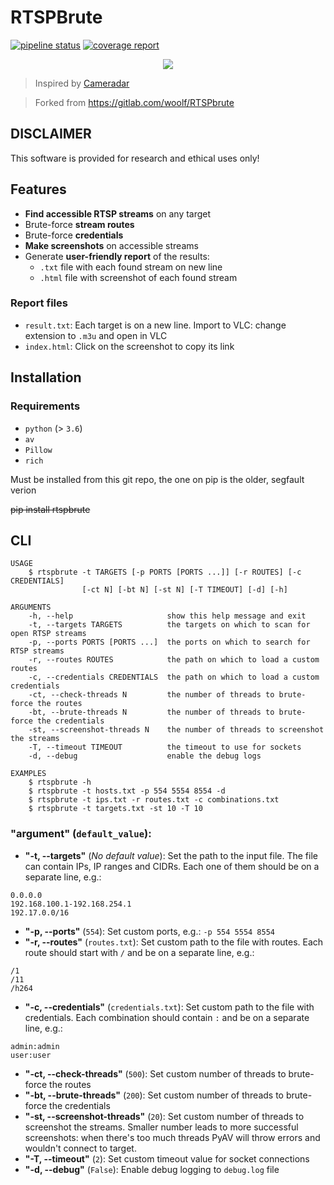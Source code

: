 # RTSPBrute

[![pipeline status](https://gitlab.com/woolf/RTSPbrute/badges/master/pipeline.svg)](https://gitlab.com/woolf/RTSPbrute/-/commits/master)
[![coverage report](https://gitlab.com/woolf/RTSPbrute/badges/master/coverage.svg)](https://gitlab.com/woolf/RTSPbrute/-/commits/master)

<p align="center">
   <a href="https://asciinema.org/a/353291" target="_blank"><img src="https://asciinema.org/a/353291.svg" /></a>
</p>

> Inspired by [Cameradar](https://github.com/Ullaakut/cameradar)

> Forked from https://gitlab.com/woolf/RTSPbrute

## DISCLAIMER
This software is provided for research and ethical uses only!

## Features

- **Find accessible RTSP streams** on any target
- Brute-force **stream routes**
- Brute-force **credentials**
- **Make screenshots** on accessible streams
- Generate **user-friendly report** of the results:
  - `.txt` file with each found stream on new line
  - `.html` file with screenshot of each found stream

### Report files

- `result.txt`: Each target is on a new line. Import to VLC: change extension to `.m3u` and open in VLC
- `index.html`: Click on the screenshot to copy its link

## Installation

### Requirements

- `python` (> `3.6`)
- `av`
- `Pillow`
- `rich`

Must be installed from this git repo, the one on pip is the older, segfault verion


~~pip install rtspbrute~~


## CLI

```
USAGE
    $ rtspbrute -t TARGETS [-p PORTS [PORTS ...]] [-r ROUTES] [-c CREDENTIALS]
                [-ct N] [-bt N] [-st N] [-T TIMEOUT] [-d] [-h]

ARGUMENTS
    -h, --help                     show this help message and exit
    -t, --targets TARGETS          the targets on which to scan for open RTSP streams
    -p, --ports PORTS [PORTS ...]  the ports on which to search for RTSP streams
    -r, --routes ROUTES            the path on which to load a custom routes
    -c, --credentials CREDENTIALS  the path on which to load a custom credentials
    -ct, --check-threads N         the number of threads to brute-force the routes
    -bt, --brute-threads N         the number of threads to brute-force the credentials
    -st, --screenshot-threads N    the number of threads to screenshot the streams
    -T, --timeout TIMEOUT          the timeout to use for sockets
    -d, --debug                    enable the debug logs

EXAMPLES
    $ rtspbrute -h
    $ rtspbrute -t hosts.txt -p 554 5554 8554 -d
    $ rtspbrute -t ips.txt -r routes.txt -c combinations.txt
    $ rtspbrute -t targets.txt -st 10 -T 10
```

### **"argument"** (`default_value`):

- **"-t, --targets"** (_No default value_): Set the path to the input file. The file can contain IPs, IP ranges and CIDRs. Each one of them should be on a separate line, e.g.:

```
0.0.0.0
192.168.100.1-192.168.254.1
192.17.0.0/16
```

- **"-p, --ports"** (`554`): Set custom ports, e.g.: `-p 554 5554 8554`
- **"-r, --routes"** (`routes.txt`): Set custom path to the file with routes. Each route should start with `/` and be on a separate line, e.g.:

```
/1
/11
/h264
```

- **"-c, --credentials"** (`credentials.txt`): Set custom path to the file with credentials. Each combination should contain `:` and be on a separate line, e.g.:

```
admin:admin
user:user
```

- **"-ct, --check-threads"** (`500`): Set custom number of threads to brute-force the routes
- **"-bt, --brute-threads"** (`200`): Set custom number of threads to brute-force the credentials
- **"-st, --screenshot-threads"** (`20`): Set custom number of threads to screenshot the streams. Smaller number leads to more successful screenshots: when there's too much threads PyAV will throw errors and wouldn't connect to target.
- **"-T, --timeout"** (`2`): Set custom timeout value for socket connections
- **"-d, --debug"** (`False`): Enable debug logging to `debug.log` file
